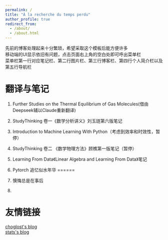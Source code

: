 ```yaml
---
permalink: /
title: "À la recherche du temps perdu"
author_profile: true
redirect_from: 
  - /about/
  - /about.html
---
```


先前的博客处理起来十分繁琐，希望采取这个模板后能方便许多  
移动端的UI显示依旧有问题，点击页面右上角的空白处即可呼出菜单栏  
菜单栏第一行对应笔记栏、第二行图片栏、第三行博客栏、第四行个人简介栏以及第五行导航栏  

翻译与笔记
======
1. Further Studies on the Thermal Equilibrium of Gas Molecules(借由Deepseek辅以Claude重新翻译)  

1. StudyThinking 卷一《数学分析讲义》刘玉琏第六版笔记

1. Introduction to Machine Learning With Python（考虑到效率和时效性，暂停）

1. StudyThinking 卷二 《数学物理方法》顾樵第一版笔记（暂停）

1. Learning From Data《Linear Algebra and Learning From Data》笔记

1. Pytorch
追忆似水年华
======
1. 懊悔总是在事后
1. 

友情链接
======
[choglost's blog](https://choglost.site/)  
[stats's blog](https://blogs.statsschools.top/)
